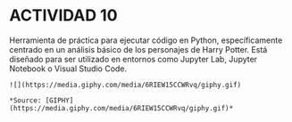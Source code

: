 # ACTIVIDAD 10

 Herramienta de práctica para ejecutar código en Python, específicamente centrado en un análisis básico de los personajes de Harry Potter. Está diseñado para ser utilizado en entornos como Jupyter Lab, Jupyter Notebook o Visual Studio Code.

  ```
 ![](https://media.giphy.com/media/6RIEW15CCWRvq/giphy.gif)  
 
 *Source: [GIPHY](https://media.giphy.com/media/6RIEW15CCWRvq/giphy.gif)*
 ```